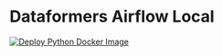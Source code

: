 # Dataformers Airflow Local
[![Deploy Python Docker Image](https://github.com/Safira-Dados/dataformers-airflow-local/actions/workflows/deploy-python-image.yaml/badge.svg?branch=master)](https://github.com/Safira-Dados/dataformers-airflow-local/actions/workflows/deploy-python-image.yaml) 